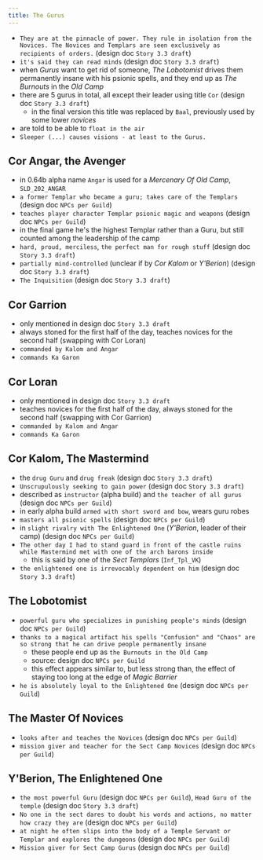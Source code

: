 ```yaml
---
title: The Gurus
---
```


- `They are at the pinnacle of power. They rule in isolation from the Novices. The Novices and Templars are seen exclusively as recipients of orders.` (design doc `Story 3.3 draft`)
- `it's said they can read minds` (design doc `Story 3.3 draft`)
- when _Gurus_ want to get rid of someone, _The Lobotomist_ drives them permanently insane with his psionic spells, and they end up as _The Burnouts_ in the _Old Camp_
- there are 5 gurus in total, all except their leader using title `Cor` (design doc `Story 3.3 draft`)
  - in the final version this title was replaced by `Baal`, previously used by some lower _novices_
- are told to be able to `float in the air`
- `Sleeper (...) causes visions - at least to the Gurus.`

## Cor Angar, the Avenger
- in 0.64b alpha name `Angar` is used for a _Mercenary Of Old Camp_, `SLD_202_ANGAR`
- `a former Templar who became a guru; takes care of the Templars` (design doc `NPCs per Guild`)
- `teaches player character Templar psionic magic and weapons` (design doc `NPCs per Guild`)
- in the final game he's the highest Templar rather than a Guru, but still counted among the leadership of the camp
- `hard, proud, merciless`, `the perfect man for rough stuff` (design doc `Story 3.3 draft`)
- `partially mind-controlled` (unclear if by _Cor Kalom_ or _Y'Berion_) (design doc `Story 3.3 draft`)
- `The Inquisition` (design doc `Story 3.3 draft`)

## Cor Garrion
- only mentioned in design doc `Story 3.3 draft`
- always stoned for the first half of the day, teaches novices for the second half (swapping with Cor Loran)
- `commanded by Kalom and Angar`
- `commands Ka Garon`

## Cor Loran
- only mentioned in design doc `Story 3.3 draft`
- teaches novices for the first half of the day, always stoned for the second half (swapping with Cor Garrion)
- `commanded by Kalom and Angar`
- `commands Ka Garon`

## Cor Kalom, The Mastermind
- the `drug Guru` and `drug freak` (design doc `Story 3.3 draft`)
- `Unscrupulously seeking to gain power` (design doc `Story 3.3 draft`)
- described as `instructor` (alpha build) and `the teacher of all gurus` (design doc `NPCs per Guild`)
- in early alpha build `armed with short sword and bow`, wears guru robes
- `masters all psionic spells` (design doc `NPCs per Guild`)
- in `slight rivalry with The Enlightened One` (_Y'Berion_, leader of their camp) (design doc `NPCs per Guild`)
- `The other day I had to stand guard in front of the castle ruins while Mastermind met with one of the arch barons inside`
  - this is said by one of the _Sect Templars_ (`Inf_Tpl_VK`)
- `the enlightened one is irrevocably dependent on him` (design doc `Story 3.3 draft`)

## The Lobotomist
- `powerful guru who specializes in punishing people's minds` (design doc `NPCs per Guild`)
- `thanks to a magical artifact his spells "Confusion" and "Chaos" are so strong that he can drive people permanently insane`
  - these people end up as `the Burnouts in the Old Camp`
  - source: design doc `NPCs per Guild`
  - this effect appears similar to, but less strong than, the effect of staying too long at the edge of _Magic Barrier_
- `he is absolutely loyal to the Enlightened One` (design doc `NPCs per Guild`)

## The Master Of Novices
- `looks after and teaches the Novices` (design doc `NPCs per Guild`)
- `mission giver and teacher for the Sect Camp Novices` (design doc `NPCs per Guild`)

## Y'Berion, The Enlightened One
- `the most powerful Guru` (design doc `NPCs per Guild`), `Head Guru of the temple` (design doc `Story 3.3 draft`)
- `No one in the sect dares to doubt his words and actions, no matter how crazy they are` (design doc `NPCs per Guild`)
- `at night he often slips into the body of a Temple Servant or Templar and explores the dungeons` (design doc `NPCs per Guild`)
- `Mission giver for Sect Camp Gurus` (design doc `NPCs per Guild`)
